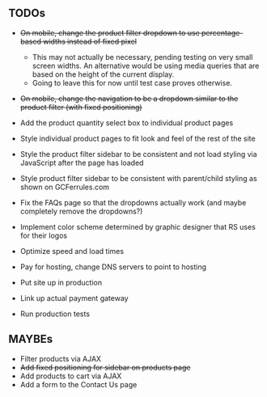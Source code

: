 ## TODOs

- ~~On mobile, change the product filter dropdown
to use percentage-based widths instead of fixed
pixel~~
    - This may not actually be necessary, pending
    testing on very small screen widths. An
    alternative would be using media queries
    that are based on the height of the current
    display.
    - Going to leave this for now until test case proves otherwise.
    
- ~~On mobile, change the navigation to be a dropdown
similar to the product filter (with fixed positioning)~~

- Add the product quantity select box to individual
product pages

- Style individual product pages to fit
look and feel of the rest of the site

- Style the product filter sidebar to be consistent
and not load styling via JavaScript after
the page has loaded

- Style product filter sidebar to be consistent with
parent/child styling as shown on
GCFerrules.com

- Fix the FAQs page so that the dropdowns actually
work (and maybe completely remove the dropdowns?)

- Implement color scheme determined by graphic
designer that RS uses for their logos

- Optimize speed and load times

- Pay for hosting, change DNS servers to point
to hosting

- Put site up in production


- Link up actual payment gateway

- Run production tests

## MAYBEs

- Filter products via AJAX
- ~~Add fixed positioning for sidebar on products page~~
- Add products to cart via AJAX
- Add a form to the Contact Us page
